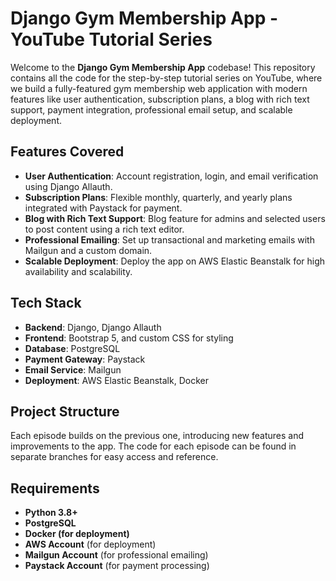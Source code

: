 # Django Gym Membership App - YouTube Tutorial Series

Welcome to the **Django Gym Membership App** codebase! This repository contains all the code for the step-by-step tutorial series on YouTube, where we build a fully-featured gym membership web application with modern features like user authentication, subscription plans, a blog with rich text support, payment integration, professional email setup, and scalable deployment.

## Features Covered
- **User Authentication**: Account registration, login, and email verification using Django Allauth.
- **Subscription Plans**: Flexible monthly, quarterly, and yearly plans integrated with Paystack for payment.
- **Blog with Rich Text Support**: Blog feature for admins and selected users to post content using a rich text editor.
- **Professional Emailing**: Set up transactional and marketing emails with Mailgun and a custom domain.
- **Scalable Deployment**: Deploy the app on AWS Elastic Beanstalk for high availability and scalability.

## Tech Stack
- **Backend**: Django, Django Allauth
- **Frontend**: Bootstrap 5, and custom CSS for styling
- **Database**: PostgreSQL
- **Payment Gateway**: Paystack
- **Email Service**: Mailgun
- **Deployment**: AWS Elastic Beanstalk, Docker

## Project Structure
Each episode builds on the previous one, introducing new features and improvements to the app. The code for each episode can be found in separate branches for easy access and reference.

## Requirements
- **Python 3.8+**
- **PostgreSQL**
- **Docker (for deployment)**
- **AWS Account** (for deployment)
- **Mailgun Account** (for professional emailing)
- **Paystack Account** (for payment processing)



